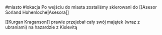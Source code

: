 #miasto #lokacja
Po wejściu do miasta zostaliśmy skierowani do [[Asesor Sorland Hohenloche|Asesora]]

[[Kurgan Kraganson]] prawie przejebał cały swój majątek (wraz z ubraniami) na hazardzie z Kislevitą